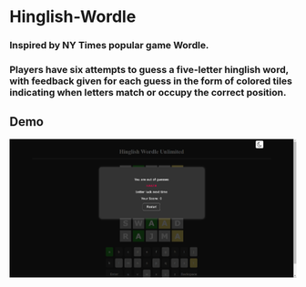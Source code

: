 # Hinglish-Wordle
### Inspired by NY Times popular game Wordle. 
### Players have six attempts to guess a five-letter hinglish word, with feedback given for each guess in the form of colored tiles indicating when letters match or occupy the correct position.
## Demo
![Demo](https://github.com/ArnavJyo/HInglish-Wordle/blob/main/Wordle-demo.png)
